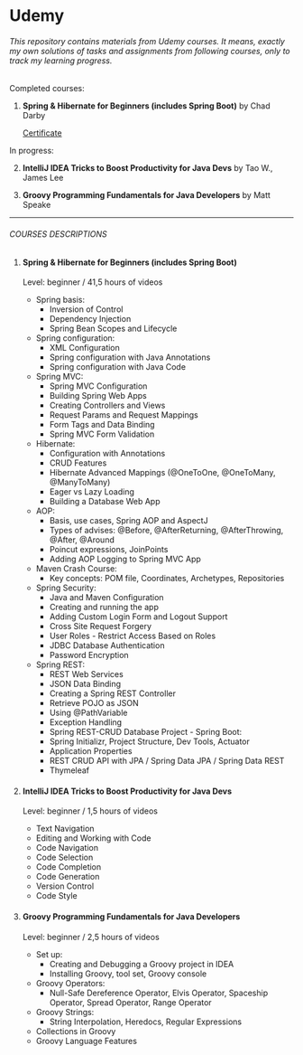 # Udemy

###### This repository contains materials from Udemy courses. It means, exactly my own solutions of tasks and assignments from following courses, only to track my learning progress.

Completed courses:

1. **Spring & Hibernate for Beginners (includes Spring Boot)** by Chad Darby

    [Certificate](https://ude.my/UC-5df5e770-59a6-4612-9092-e725f6cbf697)
  
In progress:

2. **IntelliJ IDEA Tricks to Boost Productivity for Java Devs** by Tao W., James Lee

3. **Groovy Programming Fundamentals for Java Developers** by Matt Speake


---

###### COURSES DESCRIPTIONS

1. #### Spring & Hibernate for Beginners (includes Spring Boot)

   Level: beginner / 41,5 hours of videos
   
   - Spring basis: 
        - Inversion of Control
        - Dependency Injection
        - Spring Bean Scopes and Lifecycle 
   - Spring configuration: 
        - XML Configuration
        - Spring configuration with Java Annotations
        - Spring configuration with Java Code
   - Spring MVC: 
        - Spring MVC Configuration
        - Building Spring Web Apps
        - Creating Controllers and Views
        - Request Params and Request Mappings
        - Form Tags and Data Binding
        - Spring MVC Form Validation
    - Hibernate:
        - Configuration with Annotations
        - CRUD Features
        - Hibernate Advanced Mappings (@OneToOne, @OneToMany, @ManyToMany)
        - Eager vs Lazy Loading
        - Building a Database Web App
    - AOP:
        - Basis, use cases, Spring AOP and AspectJ
        - Types of advises: @Before, @AfterReturning, @AfterThrowing, @After, @Around
        - Poincut expressions, JoinPoints
        - Adding AOP Logging to Spring MVC App
     - Maven Crash Course:
        - Key concepts: POM file, Coordinates, Archetypes, Repositories
     - Spring Security:
        - Java and Maven Configuration
        - Creating and running the app
        - Adding Custom Login Form and Logout Support
        - Cross Site Request Forgery
        - User Roles - Restrict Access Based on Roles
        - JDBC Database Authentication
        - Password Encryption
      - Spring REST:
         - REST Web Services
         - JSON Data Binding
         - Creating a Spring REST Controller
         - Retrieve POJO as JSON
         - Using @PathVariable
         - Exception Handling
         - Spring REST-CRUD Database Project
       - Spring Boot:
          - Spring Initializr, Project Structure, Dev Tools, Actuator
          - Application Properties
          - REST CRUD API with JPA / Spring Data JPA / Spring Data REST
          - Thymeleaf
 
 
2. #### IntelliJ IDEA Tricks to Boost Productivity for Java Devs

    Level: beginner / 1,5 hours of videos
    
    - Text Navigation
    - Editing and Working with Code
    - Code Navigation
    - Code Selection
    - Code Completion
    - Code Generation
    - Version Control
    - Code Style

3. #### Groovy Programming Fundamentals for Java Developers

    Level: beginner / 2,5 hours of videos
    
    - Set up: 
        - Creating and Debugging a Groovy project in IDEA 
        - Installing Groovy, tool set, Groovy console
    - Groovy Operators:
        - Null-Safe Dereference Operator, Elvis Operator, Spaceship Operator, Spread Operator, Range Operator
    - Groovy Strings:
        - String Interpolation, Heredocs, Regular Expressions
    - Collections in Groovy 
    - Groovy Language Features
       

